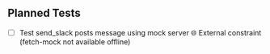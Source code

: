 ## Planned Tests
- [ ] Test send_slack posts message using mock server 🌐 External constraint (fetch-mock not available offline)
